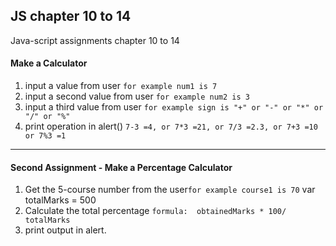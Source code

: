 ## JS chapter 10 to 14
Java-script assignments chapter 10 to 14

#### Make a Calculator
1. input a value from user ```for example num1 is 7```
2. input a second value from user ```for example num2 is 3```
3. input a third value from user ```for example sign is "+" or "-" or "*" or "/" or "%"```
4. print operation in alert() ```7-3 =4, or 7*3 =21, or 7/3 =2.3, or 7+3 =10 or 7%3 =1``` 

-----------------------
#### Second Assignment - Make a Percentage Calculator

1. Get the 5-course number from the user```for example course1 is 70```
var totalMarks = 500
2. Calculate the total percentage ``` formula:  obtainedMarks * 100/ totalMarks ```
3. print output in alert.
